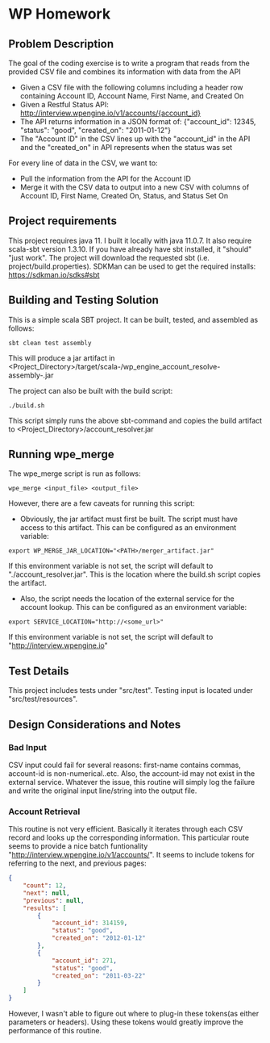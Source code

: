 # WP Homework

## Problem Description
The goal of the coding exercise is to write a program that reads from the provided CSV file and combines its information with data from the API

* Given a CSV file with the following columns including a header row containing Account ID, Account Name, First Name, and Created On
* Given a Restful Status API: http://interview.wpengine.io/v1/accounts/{account_id}
* The API returns information in a JSON format of: {"account_id": 12345, "status": "good", "created_on": "2011-01-12"}
* The "Account ID" in the CSV lines up with the "account_id" in the API and the "created_on" in API represents when the status was set

For every line of data in the CSV, we want to:

* Pull the information from the API for the Account ID
* Merge it with the CSV data to output into a new CSV with columns of Account ID, First Name, Created On, Status, and Status Set On

## Project requirements
This project requires java 11.  I built it locally with java 11.0.7.  It also require scala-sbt version 1.3.10.  If you have
already have sbt installed, it "should" "just work".  The project will download the requested sbt (i.e. project/build.properties).
SDKMan can be used to get the required installs: https://sdkman.io/sdks#sbt 

## Building and Testing Solution

This is a simple scala SBT project.  It can be built, tested, and assembled as follows:

```shell script
sbt clean test assembly
```
This will produce a jar artifact in <Project_Directory>/target/scala-<scala-version>/wp_engine_account_resolve-assembly-<version>.jar

The project can also be built with the build script:

```shell script
./build.sh
```
This script simply runs the above sbt-command and copies the build artifact to <Project_Directory>/account_resolver.jar

## Running wpe_merge

The wpe_merge script is run as follows:
```shell script
wpe_merge <input_file> <output_file>
```
However, there are a few caveats for running this script:
* Obviously, the jar artifact must first be built.  The script must have access to this artifact.  This can be configured as an environment variable:
```shell script
export WP_MERGE_JAR_LOCATION="<PATH>/merger_artifact.jar"
```
If this environment variable is not set, the script will default to "./account_resolver.jar".  This is the location where the build.sh script copies the artifact.

* Also, the script needs the location of the external service for the account lookup. This can be configured as an environment variable:
```shell script
export SERVICE_LOCATION="http://<some_url>"
```
If this environment variable is not set, the script will default to "http://interview.wpengine.io"

## Test Details
This project includes tests under "src/test".  Testing input is located under "src/test/resources".

## Design Considerations and Notes

### Bad Input
CSV input could fail for several reasons: first-name contains commas, account-id is non-numerical..etc.  Also, the account-id
may not exist in the external service.  Whatever the issue, this routine will simply log the failure and write the original input
line/string into the output file.

### Account Retrieval
This routine is not very efficient.  Basically it iterates through each CSV record and looks up the corresponding information.
This particular route seems to provide a nice batch funtionality "http://interview.wpengine.io/v1/accounts/".  It seems to include
tokens for referring to the next, and previous pages:
```json
{
    "count": 12,
    "next": null,
    "previous": null,
    "results": [
        {
            "account_id": 314159,
            "status": "good",
            "created_on": "2012-01-12"
        },
        {
            "account_id": 271,
            "status": "good",
            "created_on": "2011-03-22"
        }
    ]
}
```
However, I wasn't able to figure out where to plug-in these tokens(as either parameters or headers).  Using these tokens would greatly improve the performance of this routine.
